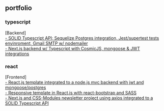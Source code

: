## portfolio

### typescript

[Backend]
<br/>
<a href="https://github.com/gabtonete/solid-typescript">- SOLID Typescript API; Sequelize Postgres integration, Jest/supertest tests envinroment, Gmail SMTP w/ nodemailer</a>
<br/>
<a href="https://github.com/gabtonete/backend-devagram-next-ts">- Next.js backend w/ Typescript with CosmicJS, mongoose & JWT integrations</a>

### react

[Frontend]
<br/>
<a href="https://github.com/gabtonete/frontend-task-reactjs">- React.js template integrated to a node.js mvc backend with jwt and mongoose/postgres</a>
<br/>
<a href="https://github.com/gabtonete/frontend-template-reactjs">- Responsive template in React.js with react-bootstrap and SASS</a>
<br/>
<a href="https://github.com/gabtonete/frontend-newsletter-nextjs">- Next.js and CSS-Modules newsletter project using axios integrated to a SOLID Typescript API</a>
